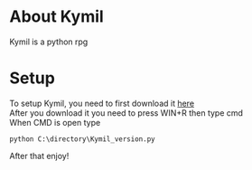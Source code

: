 # About Kymil
Kymil is a python rpg

# Setup
To setup Kymil, you need to first download it [here](https://github.com/CodeBrosOF/Kymil/Releases)  
After you download it you need to press WIN+R then type cmd  
When CMD is open type
```
python C:\directory\Kymil_version.py
```
After that enjoy!
